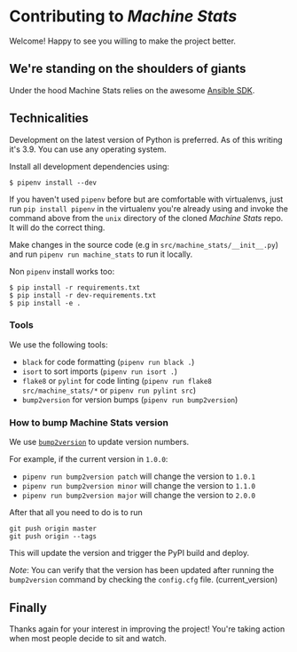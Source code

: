 # Contributing to _Machine Stats_

Welcome! Happy to see you willing to make the project better.

## We're standing on the shoulders of giants

Under the hood Machine Stats relies on the awesome [Ansible SDK](https://docs.ansible.com/ansible/latest/dev_guide/index.html).

## Technicalities

Development on the latest version of Python is preferred. As of this writing
it's 3.9.  You can use any operating system.

Install all development dependencies using:

```console
$ pipenv install --dev
```

If you haven't used `pipenv` before but are comfortable with virtualenvs, just
run `pip install pipenv` in the virtualenv you're already using and invoke the
command above from the `unix` directory of the cloned _Machine Stats_ repo. It
will do the correct thing.

Make changes in the source code (e.g in `src/machine_stats/__init__.py`) and
run `pipenv run machine_stats` to run it locally.

Non `pipenv` install works too:

```console
$ pip install -r requirements.txt
$ pip install -r dev-requirements.txt
$ pip install -e .
```

### Tools

We use the following tools:

* `black` for code formatting (`pipenv run black .`)
* `isort` to sort imports (`pipenv run isort .`)
* `flake8` or `pylint` for code linting (`pipenv run flake8
  src/machine_stats/*` or `pipenv run pylint src`)
* `bump2version` for version bumps (`pipenv run bump2version`)

### How to bump Machine Stats version

We use [`bump2version`](https://pypi.org/project/bump2version/) to update version numbers.

For example, if the current version in `1.0.0`:

* `pipenv run bump2version patch` will change the version to `1.0.1`
* `pipenv run bump2version minor` will change the version to `1.1.0`
* `pipenv run bump2version major` will change the version to `2.0.0`

After that all you need to do is to run

```
git push origin master
git push origin --tags
```

This will update the version and trigger the PyPI build and deploy.

_Note_: You can verify that the version has been updated after running the `bump2version` command by checking the `config.cfg` file. (current_version)
## Finally

Thanks again for your interest in improving the project! You're taking action
when most people decide to sit and watch.
